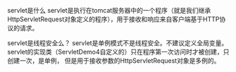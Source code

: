 servlet是什么
servlet是执行在tomcat服务器中的一个程序（就是我们继承HttpServletRequest对象定义的程序），用于接收和响应来自客户端基于HTTP协议的请求。

servlet是线程安全么？
servlet是单例模式不是线程安全。不建议定义全局变量。
servlet的实现类（ServletDemo4自定义的）只在程序第一次访问时才被创建，只创建一次，是单例，
但是用于接收参数的HttpServletRequest对象是多例的。

<!--    <servlet>
        <servlet-name>ServletDemo4</servlet-name>
        <servlet-class>com.hyh.ServletDemo4</servlet-class>
        <load-on-startup>10</load-on-startup>&lt;!&ndash;设置创建对象时间，数据越小，优先级越高&ndash;&gt;
    </servlet>
    <servlet-mapping>
        <servlet-name>ServletDemo4</servlet-name>
        <url-pattern>*.do</url-pattern>
    </servlet-mapping>-->


